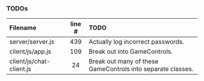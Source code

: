 ### TODOs
| Filename | line # | TODO
|:------|:------:|:------
| server/server.js | 439 | Actually log incorrect passwords.
| client/js/app.js | 109 | Break out into GameControls.
| client/js/chat-client.js | 24 | Break out many of these GameControls into separate classes.